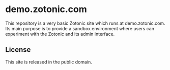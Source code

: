 demo.zotonic.com
================

This repository is a very basic Zotonic site which runs at
demo.zotonic.com. Its main purpose is to provide a sandbox environment
where users can experiment with the Zotonic and its admin interface.

License
-------
This site is released in the public domain.
